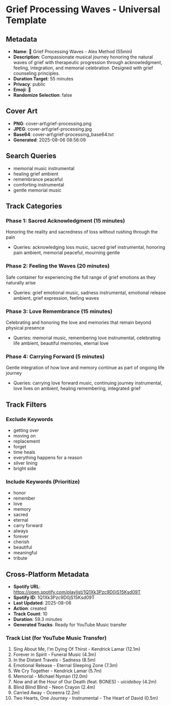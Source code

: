 # Grief Processing Waves - Universal Template

## Metadata

- **Name**: 🌊 Grief Processing Waves - Alex Method (55min)
- **Description**: Compassionate musical journey honoring the natural waves of grief with therapeutic progression through acknowledgment, feeling, integration, and memorial celebration. Designed with grief counseling principles.
- **Duration Target**: 55 minutes
- **Privacy**: public
- **Emoji**: 🌊
- **Randomize Selection**: false


## Cover Art
- **PNG**: cover-art\grief-processing.png
- **JPEG**: cover-art\grief-processing.jpg
- **Base64**: cover-art\grief-processing_base64.txt
- **Generated**: 2025-08-06 08:56:09

## Search Queries

- memorial music instrumental
- healing grief ambient
- remembrance peaceful
- comforting instrumental
- gentle memorial music

## Track Categories

### Phase 1: Sacred Acknowledgment (15 minutes)

Honoring the reality and sacredness of loss without rushing through the pain

- Queries: acknowledging loss music, sacred grief instrumental, honoring pain ambient, memorial peaceful, mourning gentle

### Phase 2: Feeling the Waves (20 minutes)

Safe container for experiencing the full range of grief emotions as they naturally arise

- Queries: grief emotional music, sadness instrumental, emotional release ambient, grief expression, feeling waves

### Phase 3: Love Remembrance (15 minutes)

Celebrating and honoring the love and memories that remain beyond physical presence

- Queries: memorial music, remembering love instrumental, celebrating life ambient, beautiful memories, eternal love

### Phase 4: Carrying Forward (5 minutes)

Gentle integration of how love and memory continue as part of ongoing life journey

- Queries: carrying love forward music, continuing journey instrumental, love lives on ambient, healing remembering, integrated grief

## Track Filters

### Exclude Keywords

- getting over
- moving on
- replacement
- forget
- time heals
- everything happens for a reason
- silver lining
- bright side

### Include Keywords (Prioritize)

- honor
- remember
- love
- memory
- sacred
- eternal
- carry forward
- always
- forever
- cherish
- beautiful
- meaningful
- tribute

## Cross-Platform Metadata
- **Spotify URL**: https://open.spotify.com/playlist/1Q1Xk3Pzc9D0jS15Ksd09T
- **Spotify ID**: 1Q1Xk3Pzc9D0jS15Ksd09T
- **Last Updated**: 2025-08-06
- **Action**: created
- **Track Count**: 10
- **Duration**: 59.3 minutes
- **Generated Tracks**: Ready for YouTube Music transfer

### Track List (for YouTube Music Transfer)
 1. Sing About Me, I'm Dying Of Thirst - Kendrick Lamar (12.1m)
 2. Forever in Spirit - Funeral Music (4.3m)
 3. In the Distant Travels - Sadness (8.5m)
 4. Emotional Release - Eternal Sleeping Zone (7.3m)
 5. We Cry Together - Kendrick Lamar (5.7m)
 6. Memorial - Michael Nyman (12.0m)
 7. Now and at the Hour of Our Death (feat. BONES) - $uicideboy$ (4.2m)
 8. Blind Blind Blind - Neon Crayon (2.4m)
 9. Carried Away - Oceenra (2.2m)
10. Two Hearts, One Journey - Instrumental - The Heart of David (0.5m)
